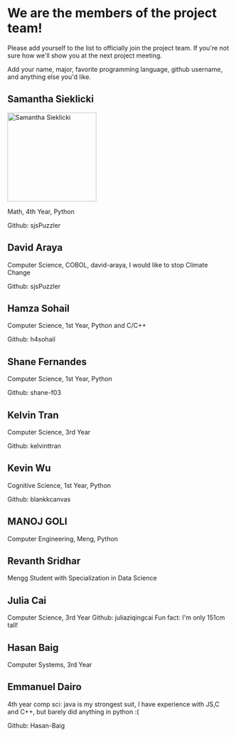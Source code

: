 # We are the members of the project team!

Please add yourself to the list to officially join the project team.
If you're not sure how we'll show you at the next project meeting.

Add your name, major, favorite programming language, github username, and anything else you'd like.

## Samantha Sieklicki
<p align="left">
  <img src="images/SamanthaSieklicki.jpg" width="200" title="Samantha Sieklicki">
</p>
Math, 4th Year, Python

Github: sjsPuzzler

## David Araya
Computer Science, COBOL, david-araya, I would like to stop Climate Change

Github: sjsPuzzler

## Hamza Sohail
Computer Science, 1st Year, Python and C/C++

Github: h4sohail

## Shane Fernandes

Computer Science, 1st Year, Python

Github: shane-f03

## Kelvin Tran
Computer Science, 3rd Year

Github: kelvinttran

## Kevin Wu

Cognitive Science, 1st Year, Python

Github: blankkcanvas

## MANOJ GOLI
Computer Engineering, Meng, Python

## Revanth Sridhar
Mengg Student with Specialization in Data Science

## Julia Cai
Computer Science, 3rd Year
Github: juliaziqingcai
Fun fact: I'm only 151cm tall!

## Hasan Baig
Computer Systems, 3rd Year
## Emmanuel Dairo
4th year comp sci: java is my strongest suit, I have experience with JS,C and C++, but barely did anything in python  :(

Github: Hasan-Baig
